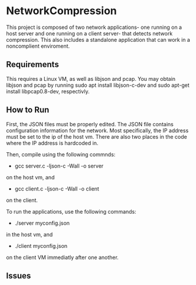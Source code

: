 # NetworkCompression

This project is composed of two network applications- one running on a host server and one running on a client server- that detects network compression. This also includes a standalone application that can work in a noncomplient enviroment.

## Requirements

This requires a Linux VM, as well as libjson and pcap. You may obtain libjson and pcap by running sudo apt install libjson-c-dev and sudo apt-get install libpcap0.8-dev, respectivly.

## How to Run 

First, the JSON files must be properly edited. The JSON file contains configuration information for the network. Most specifically, the IP address must be set to the ip of the host vm. There are also two places in the code where the IP address is hardcoded in.

Then, compile using the following commnds: 

* gcc server.c -ljson-c -Wall -o server

on the host vm, and 

* gcc client.c -ljson-c -Wall -o client

on the client. 

To run the applications, use the following commands:

* ./server myconfig.json 

in the host vm, and

* ./client myconfig.json 

on the client VM immediatly after one another.

## Issues
